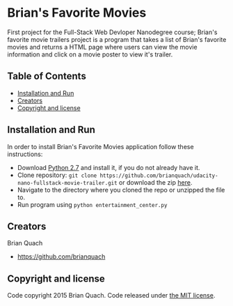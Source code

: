 # Brian's Favorite Movies

First project for the Full-Stack Web Devloper Nanodegree course; Brian's favorite movie trailers project is a program that takes a list of Brian's favorite movies and returns a HTML page where users can view the movie information and click on a movie poster to view it's trailer.

## Table of Contents
* [Installation and Run](#installation-and-run)
* [Creators](#creators)
* [Copyright and license](#copyright-and-license)

## Installation and Run

In order to install Brian's Favorite Movies application follow these instructions:
* Download [Python 2.7](https://www.python.org/downloads/) and install it, if you do not already have it.
* Clone repository: `git clone https://github.com/brianquach/udacity-nano-fullstack-movie-trailer.git` or download the zip [here](https://github.com/brianquach/udacity-nano-fullstack-movie-trailer).
* Navigate to the directory where you cloned the repo or unzipped the file to.
* Run program using `python entertainment_center.py`

## Creators

Brian Quach
* <https://github.com/brianquach>


## Copyright and license

Code copyright 2015 Brian Quach. Code released under [the MIT license](https://github.com/brianquach/udacity-nano-fullstack-movie-trailer/blob/master/LICENSE).
